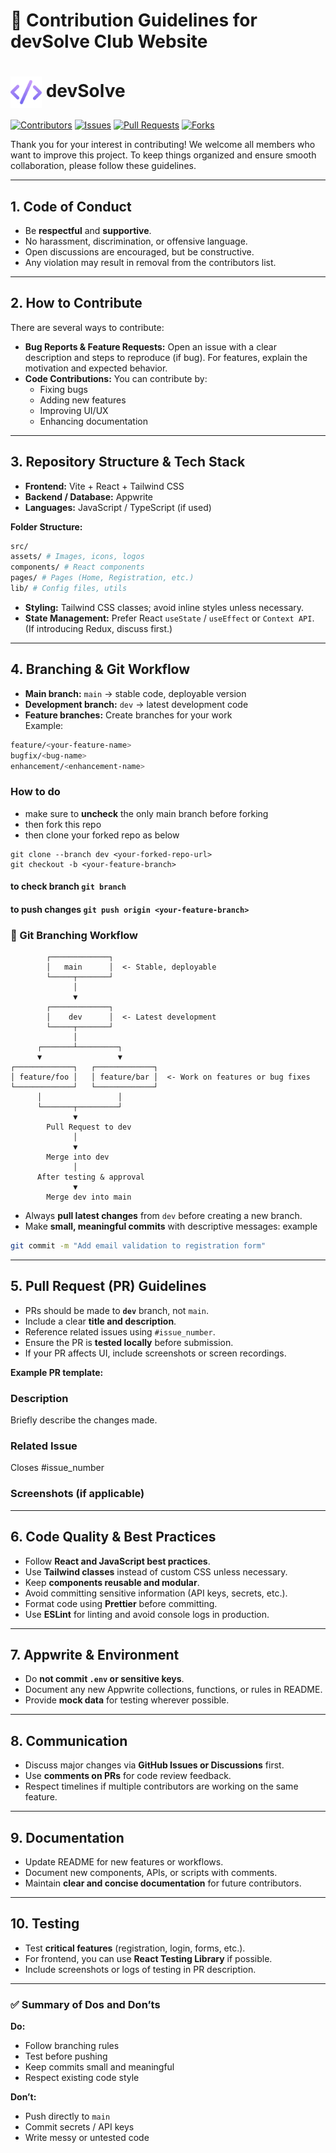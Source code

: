 # 📌 Contribution Guidelines for devSolve Club Website

<h1>
  <img src="src/assets/logo.png" alt="Logo" width="50" style="vertical-align: middle;"> devSolve
</h1>

[![Contributors](https://img.shields.io/github/contributors/bhanu-katoch/devsolve?color=brightgreen)](https://github.com/bhanu-katoch/devsolve/graphs/contributors)
[![Issues](https://img.shields.io/github/issues/bhanu-katoch/devsolve?color=orange)](https://github.com/bhanu-katoch/devsolve/issues)
[![Pull Requests](https://img.shields.io/github/issues-pr/bhanu-katoch/devsolve?color=blue)](https://github.com/bhanu-katoch/devsolve/pulls)
[![Forks](https://img.shields.io/github/forks/bhanu-katoch/devsolve?color=lightblue)](https://github.com/bhanu-katoch/devsolve/network/members)


Thank you for your interest in contributing! We welcome all members who want to improve this project. To keep things organized and ensure smooth collaboration, please follow these guidelines.

---

## 1. Code of Conduct
- Be **respectful** and **supportive**.
- No harassment, discrimination, or offensive language.
- Open discussions are encouraged, but be constructive.
- Any violation may result in removal from the contributors list.

---

## 2. How to Contribute
There are several ways to contribute:

- **Bug Reports & Feature Requests:** Open an issue with a clear description and steps to reproduce (if bug). For features, explain the motivation and expected behavior.
- **Code Contributions:** You can contribute by:
  - Fixing bugs
  - Adding new features
  - Improving UI/UX
  - Enhancing documentation

---

## 3. Repository Structure & Tech Stack
- **Frontend:** Vite + React + Tailwind CSS
- **Backend / Database:** Appwrite
- **Languages:** JavaScript / TypeScript (if used)

**Folder Structure:**
```bash
src/
assets/ # Images, icons, logos
components/ # React components
pages/ # Pages (Home, Registration, etc.)
lib/ # Config files, utils
```

- **Styling:** Tailwind CSS classes; avoid inline styles unless necessary.
- **State Management:** Prefer React `useState` / `useEffect` or `Context API`. (If introducing Redux, discuss first.)

---

## 4. Branching & Git Workflow
- **Main branch:** `main` → stable code, deployable version
- **Development branch:** `dev` → latest development code
- **Feature branches:** Create branches for your work  
  Example:  
```sh
feature/<your-feature-name>
bugfix/<bug-name>
enhancement/<enhancement-name>
```
### How to do
- make sure to **uncheck** the only main branch before forking
- then fork this repo
- then clone your forked repo as below
```
git clone --branch dev <your-forked-repo-url>
git checkout -b <your-feature-branch>
```
#### to check branch `git branch`
#### to push changes `git push origin <your-feature-branch> `

### 🌿 Git Branching Workflow

```text
        ┌─────────────┐
        │   main      │  <- Stable, deployable
        └─────┬───────┘
              │
              ▼
        ┌─────────────┐
        │    dev      │  <- Latest development
        └─────┬───────┘
              │
      ┌───────┴─────────┐
      ▼                 ▼
┌─────────────┐   ┌─────────────┐
│ feature/foo │   │ feature/bar │  <- Work on features or bug fixes
└─────────────┘   └─────────────┘
      │                 │
      └───────┬─────────┘
              ▼
        Pull Request to dev
              │
              ▼
        Merge into dev
              │
      After testing & approval
              ▼
        Merge dev into main
```
- Always **pull latest changes** from `dev` before creating a new branch.
- Make **small, meaningful commits** with descriptive messages:
example
```sh
git commit -m "Add email validation to registration form"
```

---

## 5. Pull Request (PR) Guidelines
- PRs should be made to **`dev`** branch, not `main`.
- Include a clear **title and description**.
- Reference related issues using `#issue_number`.
- Ensure the PR is **tested locally** before submission.
- If your PR affects UI, include screenshots or screen recordings.

**Example PR template:**
### Description
Briefly describe the changes made.

### Related Issue
Closes #issue_number

### Screenshots (if applicable)

---

## 6. Code Quality & Best Practices
- Follow **React and JavaScript best practices**.
- Use **Tailwind classes** instead of custom CSS unless necessary.
- Keep **components reusable and modular**.
- Avoid committing sensitive information (API keys, secrets, etc.).
- Format code using **Prettier** before committing.
- Use **ESLint** for linting and avoid console logs in production.

---

## 7. Appwrite & Environment
- Do **not commit `.env` or sensitive keys**.
- Document any new Appwrite collections, functions, or rules in README.
- Provide **mock data** for testing wherever possible.

---

## 8. Communication
- Discuss major changes via **GitHub Issues or Discussions** first.
- Use **comments on PRs** for code review feedback.
- Respect timelines if multiple contributors are working on the same feature.

---

## 9. Documentation
- Update README for new features or workflows.
- Document new components, APIs, or scripts with comments.
- Maintain **clear and concise documentation** for future contributors.

---

## 10. Testing
- Test **critical features** (registration, login, forms, etc.).
- For frontend, you can use **React Testing Library** if possible.
- Include screenshots or logs of testing in PR description.

---

### ✅ Summary of Dos and Don’ts
**Do:**  
- Follow branching rules  
- Test before pushing  
- Keep commits small and meaningful  
- Respect existing code style  

**Don’t:**  
- Push directly to `main`  
- Commit secrets / API keys  
- Write messy or untested code  
